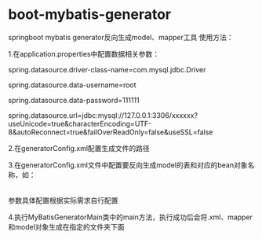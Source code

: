 # boot-mybatis-generator
springboot mybatis generator反向生成model、mapper工具
使用方法：

1.在application.properties中配置数据相关参数：
<p> spring.datasource.driver-class-name=com.mysql.jdbc.Driver</p>
<p> spring.datasource.data-username=root</p>
<p>spring.datasource.data-password=111111</p>
<p>spring.datasource.url=jdbc:mysql://127.0.0.1:3306/xxxxxx?useUnicode=true&characterEncoding=UTF-8&autoReconnect=true&failOverReadOnly=false&useSSL=false</p>
<p>2.在generatorConfig.xml配置生成文件的路径</p>

<p>   <!-- Model模型生成器,用来生成含有主键key的类，记录类 以及查询Example类 
          targetPackage 指定生成的model生成所在的包名,targetProject指定在该项目下所在的路径-->
     <javaModelGenerator targetPackage="com.mybatis.generator.model" targetProject="./src/main/java">
       <property name="enableSubPackages" value="false"/>
       <property name="constructorBased" value="true"/>
       <property name="trimStrings" value="true"/>
       <property name="immutable" value="false"/>
    </javaModelGenerator>   
</p>
<p>   <!--mapper映射文件生成所在的目录 为每一个数据库的表生成对应的SqlMap文件 -->
      <sqlMapGenerator targetPackage="mappers" targetProject="./src/main/resources">
      <property name="enableSubPackages" value="false"/>
   </sqlMapGenerator>
  </p>
<p>   <!-- targetPackage：mapper接口dao生成的位置 -->
  <javaClientGenerator type="XMLMAPPER" targetPackage="com.mybatis.generator.mapper" targetProject="./src/main/java">
     <property name="enableSubPackages" value="false"/>
  </javaClientGenerator>
  </p>
<p> 3.在generatorConfig.xml文件中配置要反向生成model的表和对应的bean对象名称，如：</p>
 <p> <table tableName="ad_product" domainObjectName="AdProduct" enableCountByExample="false"
    enableUpdateByExample="false" enableDeleteByExample="false" enableSelectByExample="false"
    selectByExampleQueryId="false"></table></p>
 <p>  参数具体配置根据实际需求自行配置</p>
 <p> 4.执行MyBatisGeneratorMain类中的main方法，执行成功后会将.xml、mapper和model对象生成在指定的文件夹下面</p>
